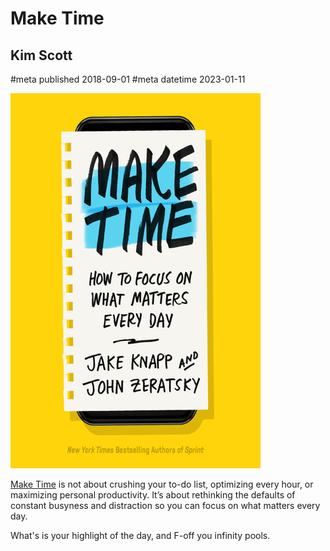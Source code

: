 # Make Time
## Kim Scott
#meta published 2018-09-01
#meta datetime 2023-01-11

![Make Time](covers/make-time.png)

[Make Time](https://maketime.blog) is not about crushing your to-do list, optimizing every hour,
or maximizing personal productivity. It’s about rethinking the defaults
of constant busyness and distraction so you can focus on what matters every day.

What's is your highlight of the day, and F-off you infinity pools.
